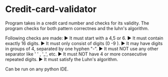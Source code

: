 # Credit-card-validator

Program takes in a credit card number and checks for its validity.
The program checks for both pattern correctnes and the luhn's algorithm.

Following checks are made:
► It must start with a 4,5 or 6.
► It must contain exactly 16 digits.
► It must only consist of digits (0 -9 ).
► It may have digits in groups of 4, separated by one hyphen "-".
► It must NOT use any other separator like ' ' , '_', etc.
► It must NOT have 4 or more consecutive repeated digits.
► It must satisfy the Luhn's algorithm.

Can be run on any python IDE.
